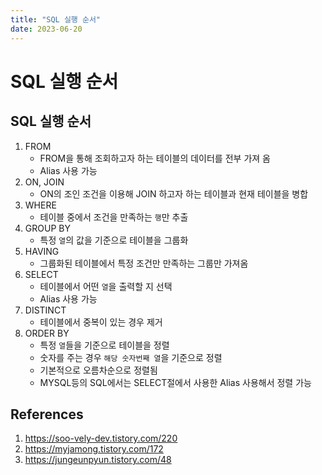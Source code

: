 ```yaml
---
title: "SQL 실행 순서"
date: 2023-06-20
---
```


# SQL 실행 순서

## SQL 실행 순서

1. FROM
   - FROM을 통해 조회하고자 하는 테이블의 데이터를 전부 가져 옴
   - Alias 사용 가능
2. ON, JOIN
   - ON의 조인 조건을 이용해 JOIN 하고자 하는 테이블과 현재 테이블을 병합
3. WHERE
   - 테이블 중에서 조건을 만족하는 `행`만 추출
4. GROUP BY
   - 특정 `열`의 값을 기준으로 테이블을 그룹화
5. HAVING
   - 그룹화된 테이블에서 특정 조건만 만족하는 그룹만 가져옴
6. SELECT
   - 테이블에서 어떤 `열`을 출력할 지 선택
   - Alias 사용 가능
7. DISTINCT
   - 테이블에서 중복이 있는 경우 제거
8. ORDER BY
   - 특정 `열`들을 기준으로 테이블을 정렬
   - 숫자를 주는 경우 `해당 숫자번째 열`을 기준으로 정렬
   - 기본적으로 오름차순으로 정렬됨
   - MYSQL등의 SQL에서는 SELECT절에서 사용한 Alias 사용해서 정렬 가능

## References

1. https://soo-vely-dev.tistory.com/220
2. https://myjamong.tistory.com/172
3. https://jungeunpyun.tistory.com/48

